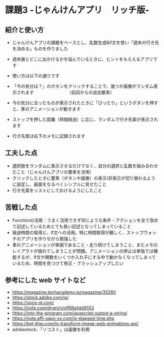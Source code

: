 # 課題3 -じゃんけんアプリ　リッチ版-

## 紹介と使い方
  - じゃんけんアプリの課題をベースとし、乱数生成&if文を使い「週末の行き先を決める」ものを作りました
  - 週末誰とどこに出かけるかを悩んでいるときに、ヒントをもらえるアプリです

  - 使い方は以下の通りです
  - 「今の気分は？」のボタンをクリックすることで、幾つか画像がランダム表示されます
　　　　　　　　（前回からの追加要素）
  - 今の気分に合ったものが表示されたときに「ぴったり」というボタンを押すと、車のアニメーションが動きます
  - ストップを押した距離（時間経過）に応じ、ランダムで行き先案が表示されます
  - 行き先案は右下のメモに記録されます

## 工夫した点
  - 選択肢をランダムに表示させるだけでなく、自分の選択と乱数を組み合わせたこと（じゃんけんアプリの要素を活用）
  - クリックしたときに要素（ボタンや画像）の表示/非表示が切り替わるように設定し、画面をなるべくシンプルに見せたこと
  - 行き先案をリストにしておけるようにしたこと

## 苦戦した点
  - Functionの活用：うまく活用できず同じような条件・アクションを全て改めて記述しているためとても長い記述となってしまっていること
  - 経過時間の取得と、If文への活用。特に時間取得が難しく、ストップウォッチのアプリを作りながら勉強した
  - 車のアニメーションが単調であること・走り続けてしまうこと、またメモのレイアウトが崩れてしまうことが問題。アニメーションの停止は単独では機能するが、If文や関数をいくつか入れ子にする中で動かなくなってしまっているため、時間を見つけて修正・ブラッシュアップしたい

## 参考にした web サイトなど
  - https://magazine.techacademy.jp/magazine/35280
  - https://stock.adobe.com/jp/
  - https://soco-st.com/
  - https://note.com/dngri/n/nff86a1dd9553
  - https://into-the-program.com/javascript-output-a-string/
  - https://note.affi-sapo-sv.com/js-elapsed-time.php
  - https://bel-itigo.com/js-transform-image-web-animations-api/
  - adobestock、「ソコスト」は画像を利用
